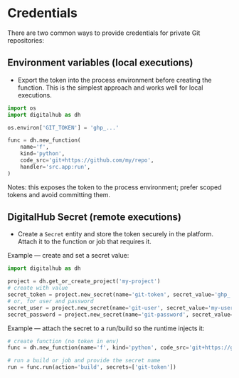 # Credentials

There are two common ways to provide credentials for private Git repositories:

## Environment variables (local executions)

- Export the token into the process environment before creating the function. This is the simplest approach and works well for local executions.

```python
import os
import digitalhub as dh

os.environ['GIT_TOKEN'] = 'ghp_...'

func = dh.new_function(
    name='f',
    kind='python',
    code_src='git+https://github.com/my/repo',
    handler='src.app:run',
)
```

Notes: this exposes the token to the process environment; prefer scoped tokens and avoid committing them.

## DigitalHub Secret (remote executions)

- Create a `Secret` entity and store the token securely in the platform. Attach it to the function or job that requires it.

Example — create and set a secret value:

```python
import digitalhub as dh

project = dh.get_or_create_project('my-project')
# create with value
secret_token = project.new_secret(name='git-token', secret_value='ghp_...')
# or, for user and password
secret_user = project.new_secret(name='git-user', secret_value='my-username')
secret_password = project.new_secret(name='git-password', secret_value='my-password')
```

Example — attach the secret to a run/build so the runtime injects it:

```python
# create function (no token in env)
func = dh.new_function(name='f', kind='python', code_src='git+https://github.com/my/repo', handler='src.app:run')

# run a build or job and provide the secret name
run = func.run(action='build', secrets=['git-token'])
```
